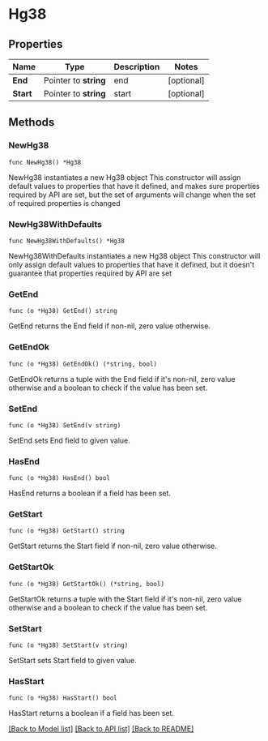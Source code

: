 # Hg38

## Properties

Name | Type | Description | Notes
------------ | ------------- | ------------- | -------------
**End** | Pointer to **string** | end | [optional] 
**Start** | Pointer to **string** | start | [optional] 

## Methods

### NewHg38

`func NewHg38() *Hg38`

NewHg38 instantiates a new Hg38 object
This constructor will assign default values to properties that have it defined,
and makes sure properties required by API are set, but the set of arguments
will change when the set of required properties is changed

### NewHg38WithDefaults

`func NewHg38WithDefaults() *Hg38`

NewHg38WithDefaults instantiates a new Hg38 object
This constructor will only assign default values to properties that have it defined,
but it doesn't guarantee that properties required by API are set

### GetEnd

`func (o *Hg38) GetEnd() string`

GetEnd returns the End field if non-nil, zero value otherwise.

### GetEndOk

`func (o *Hg38) GetEndOk() (*string, bool)`

GetEndOk returns a tuple with the End field if it's non-nil, zero value otherwise
and a boolean to check if the value has been set.

### SetEnd

`func (o *Hg38) SetEnd(v string)`

SetEnd sets End field to given value.

### HasEnd

`func (o *Hg38) HasEnd() bool`

HasEnd returns a boolean if a field has been set.

### GetStart

`func (o *Hg38) GetStart() string`

GetStart returns the Start field if non-nil, zero value otherwise.

### GetStartOk

`func (o *Hg38) GetStartOk() (*string, bool)`

GetStartOk returns a tuple with the Start field if it's non-nil, zero value otherwise
and a boolean to check if the value has been set.

### SetStart

`func (o *Hg38) SetStart(v string)`

SetStart sets Start field to given value.

### HasStart

`func (o *Hg38) HasStart() bool`

HasStart returns a boolean if a field has been set.


[[Back to Model list]](../README.md#documentation-for-models) [[Back to API list]](../README.md#documentation-for-api-endpoints) [[Back to README]](../README.md)


